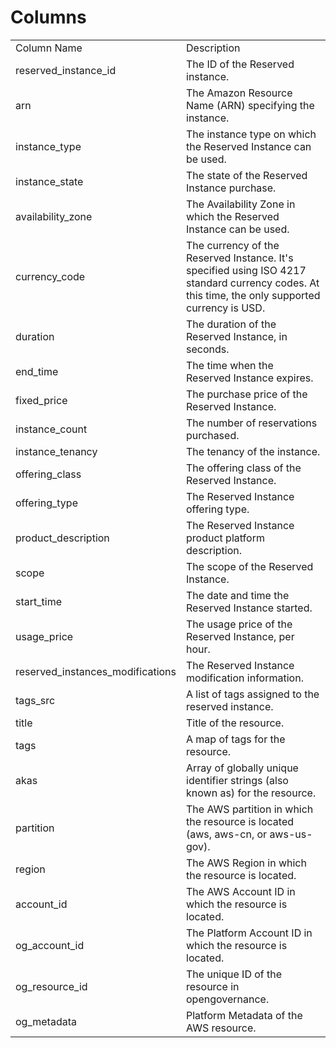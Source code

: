 # Columns  

<table>
	<tr><td>Column Name</td><td>Description</td></tr>
	<tr><td>reserved_instance_id</td><td>The ID of the Reserved instance.</td></tr>
	<tr><td>arn</td><td>The Amazon Resource Name (ARN) specifying the instance.</td></tr>
	<tr><td>instance_type</td><td>The instance type on which the Reserved Instance can be used.</td></tr>
	<tr><td>instance_state</td><td>The state of the Reserved Instance purchase.</td></tr>
	<tr><td>availability_zone</td><td>The Availability Zone in which the Reserved Instance can be used.</td></tr>
	<tr><td>currency_code</td><td>The currency of the Reserved Instance. It&#39;s specified using ISO 4217 standard currency codes. At this time, the only supported currency is USD.</td></tr>
	<tr><td>duration</td><td>The duration of the Reserved Instance, in seconds.</td></tr>
	<tr><td>end_time</td><td>The time when the Reserved Instance expires.</td></tr>
	<tr><td>fixed_price</td><td>The purchase price of the Reserved Instance.</td></tr>
	<tr><td>instance_count</td><td>The number of reservations purchased.</td></tr>
	<tr><td>instance_tenancy</td><td>The tenancy of the instance.</td></tr>
	<tr><td>offering_class</td><td>The offering class of the Reserved Instance.</td></tr>
	<tr><td>offering_type</td><td>The Reserved Instance offering type.</td></tr>
	<tr><td>product_description</td><td>The Reserved Instance product platform description.</td></tr>
	<tr><td>scope</td><td>The scope of the Reserved Instance.</td></tr>
	<tr><td>start_time</td><td>The date and time the Reserved Instance started.</td></tr>
	<tr><td>usage_price</td><td>The usage price of the Reserved Instance, per hour.</td></tr>
	<tr><td>reserved_instances_modifications</td><td>The Reserved Instance modification information.</td></tr>
	<tr><td>tags_src</td><td>A list of tags assigned to the reserved instance.</td></tr>
	<tr><td>title</td><td>Title of the resource.</td></tr>
	<tr><td>tags</td><td>A map of tags for the resource.</td></tr>
	<tr><td>akas</td><td>Array of globally unique identifier strings (also known as) for the resource.</td></tr>
	<tr><td>partition</td><td>The AWS partition in which the resource is located (aws, aws-cn, or aws-us-gov).</td></tr>
	<tr><td>region</td><td>The AWS Region in which the resource is located.</td></tr>
	<tr><td>account_id</td><td>The AWS Account ID in which the resource is located.</td></tr>
	<tr><td>og_account_id</td><td>The Platform Account ID in which the resource is located.</td></tr>
	<tr><td>og_resource_id</td><td>The unique ID of the resource in opengovernance.</td></tr>
	<tr><td>og_metadata</td><td>Platform Metadata of the AWS resource.</td></tr>
</table>
